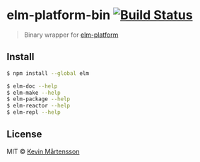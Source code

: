 # elm-platform-bin [![Build Status](http://img.shields.io/travis/kevva/elm-platform-bin/master.svg?style=flat)](http://travis-ci.org/kevva/elm-platform-bin)

> Binary wrapper for [elm-platform](https://github.com/elm-lang/elm-platform)

## Install

```sh
$ npm install --global elm
```

```sh
$ elm-doc --help
$ elm-make --help
$ elm-package --help
$ elm-reactor --help
$ elm-repl --help
```

## License

MIT © [Kevin Mårtensson](https://github.com/kevva)
